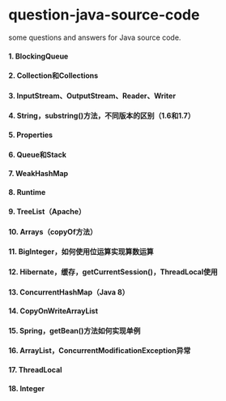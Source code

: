 # question-java-source-code
some questions and answers for Java source code.

#### 1. BlockingQueue

#### 2. Collection和Collections

#### 3. InputStream、OutputStream、Reader、Writer

#### 4. String，substring()方法，不同版本的区别（1.6和1.7）

#### 5. Properties

#### 6. Queue和Stack

#### 7. WeakHashMap

#### 8. Runtime

#### 9. TreeList（Apache）

#### 10. Arrays（copyOf方法）

#### 11. BigInteger，如何使用位运算实现算数运算

#### 12. Hibernate，缓存，getCurrentSession()，ThreadLocal使用

#### 13. ConcurrentHashMap（Java 8）

#### 14. CopyOnWriteArrayList

#### 15. Spring，getBean()方法如何实现单例

#### 16. ArrayList，ConcurrentModificationException异常

#### 17. ThreadLocal

#### 18. Integer
